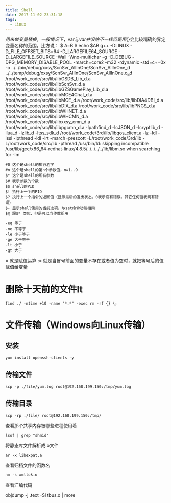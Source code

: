 ```yaml
---
title: Shell
date: 2017-11-02 23:31:18
tags:
  - Linux
---
```

${}用来做变量替换。
一般情况下，$var与${var}并没啥不一样
但是用${}会比较精确的界定变量名称的范围，比方说：
$ A=B
$ echo $AB
g++ -DLINUX -D_FILE_OFFSET_BITS=64 -D_LARGEFILE64_SOURCE -D_LARGEFILE_SOURCE -Wall -Wno-multichar -g -D_DEBUG -DPG_MEMORY_DISABLE_POOL -march=core2 -m32 -rdynamic -std=c++0x -o ../../bin/debug/xxsy/ScnSvr_AllInOne/ScnSvr_AllInOne_d ../../temp/debug/xxsy/ScnSvr_AllInOne/ScnSvr_AllInOne.o_d  /root/work_code/src/lib/libGSDB_Lib_d.a /root/work_code/src/lib/libScnSvr_d.a /root/work_code/src/lib/libGZSGamePlay_Lib_d.a /root/work_code/src/lib/libMCE4Chat_d.a /root/work_code/src/lib/libMCE_d.a /root/work_code/src/lib/libDIA4DBI_d.a /root/work_code/src/lib/libDIA_d.a /root/work_code/src/lib/libPNGS_d.a /root/work_code/src/lib/libWHNET_d.a /root/work_code/src/lib/libWHCMN_d.a /root/work_code/src/lib/libxxsy_cmn_d.a /root/work_code/src/lib/libpgcmn_d.a -lpathfind_d -lcJSON_d -lcryptlib_d -llua_d -lzlib_d -ltss_sdk_d  /root/work_code/3rd/lib/libqos_client.a -lz -ldl -lssl -lpthread -ldl -lrt -march=prescott  -L/root/work_code/3rd/lib -L/root/work_code/src/lib -pthread
/usr/bin/ld: skipping incompatible /usr/lib/gcc/x86_64-redhat-linux/4.8.5/../../../../lib/libm.so when searching for -lm

	#0 这个是shell的执行名字
	#n 这个是shell的第n个参数值，n=1..9
	$* 这个是shell的所有参数
	$# 表示参数的个数
	$$ shell的PID
	$! 执行上一个的PID
	$? 执行上一个指令的返回值（显示最后的退出状态，0表示没有错误，其它任何值表明有错误）
	$- 显示shell使用的当前选项，与set命令功能相同
	$@ 跟$* 类似，但是可以当作数组用

	-eq 等于
	-ne 不等于
	-le 小于等于
	-ge 大于等于
	-lt 小于
	-gt 大于

= 	就是赋值运算
:=	就是当冒号前面的变量不存在或者值为空时，就把等号后的值赋值给变量

# 删除十天前的文件lt

	find ./ -mtime +10 -name "*.*" -exec rm -rf {} \;

# 文件传输（Windows向Linux传输）

## 安装

	yum install openssh-clients -y

## 传输文件

	scp -p ./file/yum.log root@192.168.199.150:/tmp/yum.log

## 传输目录

	scp -rp ./file/ root@192.168.199.150:/tmp/

查看那个共享内存被哪些进程使用着

	lsof | grep "shmid"

将静态库文件解析成.o文件

	ar -x libexpat.a

查看归档文件的函数名

	nm -s xmltok.o

查看汇编代码

objdump -j .text -Sl tbus.o | more